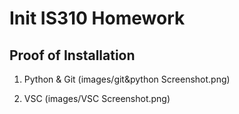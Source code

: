 # Init IS310 Homework
## Proof of Installation

1. Python & Git 
(images/git&python Screenshot.png)

2. VSC 
(images/VSC Screenshot.png)
